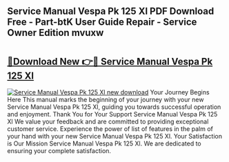## Service Manual Vespa Pk 125 Xl PDF Download Free - Part-btK User Guide Repair - Service Owner Edition mvuxw

# <h2><a href="http://bc46810.oget.top/?id=Service+Manual+Vespa+Pk+125+Xl">🔗Download New 👉🔴 Service Manual Vespa Pk 125 Xl</a></h2>

[![Service Manual Vespa Pk 125 Xl new download](https://i.imgur.com/5g1atiW.png)](http://bc46810.oget.top/?id=Service+Manual+Vespa+Pk+125+Xl)
Your Journey Begins Here This manual marks the beginning of your journey with your new Service Manual Vespa Pk 125 Xl, guiding you towards successful operation and enjoyment. Thank You for Your Support Service Manual Vespa Pk 125 Xl We value your feedback and are committed to providing exceptional customer service. Experience the power of list of features in the palm of your hand with your new Service Manual Vespa Pk 125 Xl. Your Satisfaction is Our Mission Service Manual Vespa Pk 125 Xl. We are dedicated to ensuring your complete satisfaction.
